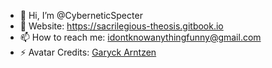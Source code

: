 - 👋 Hi, I’m @CyberneticSpecter
- 👀 Website: https://sacrilegious-theosis.gitbook.io
- 📫 How to reach me: idontknowanythingfunny@gmail.com
- ⚡ Avatar Credits: [Garyck Arntzen](https://www.garyckarntzen.com/spiritual)

<!---
MechanicalPhantom/MechanicalPhantom is a ✨ special ✨ repository because its `README.md` (this file) appears on your GitHub profile.
You can click the Preview link to take a look at your changes.
--->
